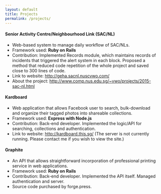 ```yaml
---
layout: default
title: Projects
permalink: /projects/
---
```

#### Senior Activity Centre/Neighbourhood Link (SAC/NL)

- Web-based system to manage daily workflow of SAC/NLs.
- Framework used: **Ruby on Rails**
- Contribution: Implemented Records module, which maintains records of incidents that triggered the alert system in each block. Proposed a method that reduced code repetition of the whole project and saved close to 300 lines of code.
- Link to website: <http://geha.sacnl.nuscvwo.com/>
- About the project: <http://www.comp.nus.edu.sg/~vwo/projects/2015-sac-nl.html>

#### Kardboard

- Web application that allows Facebook user to search, bulk-download and organize their tagged photos into shareable collections.
- Framework used: **Express with Node.js**
- Contribution: Back-end developer. Implemented the logic/API for searching, collections and
authentication.
- Link to website: <http://kardboard.this.sg/> (The server is not currently running. Please contact me if you wish to view the site.)

#### Graphite

- An API that allows straightforward incorporation of professional printing service in web applications.
- Framework used: **Ruby on Rails**
- Contribution: Back-end developer. Implemented the API itself. Managed authentication and server.
- Source code purchased by forge.press.
